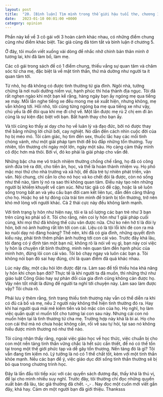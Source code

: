 ```yaml
---
layout: post
title:  "20. [Bình luận] Tìm mình trong thế giới hậu tuổi thơ, chương 1 - 5"
date:   2023-01-10 00:01:00 +0000
category: opinion
---
```


Phần này kể về 3 cô gái với 3 hoàn cảnh khác nhau, có những điểm chung cũng như điểm khác biệt. Tác giả cũng đã tóm tắt và bình luận ở chương 5. 

Ở đây, tôi muốn viết xuống vài dòng để nhắc nhở chính bản thân mình ở tương lai, khi đã làm bố, làm mẹ. 

Các cô gái trong sách đề có 1 điểm chung, thiếu vắng sự quan tâm và chăm sóc từ cha mẹ, đặc biệt là về mặt tinh thần, thứ mà dường như người ta ít quan tâm tới. 

Từ nhỏ, họ đã không có được tình thường từ gia đình. Ngôi nhà, tưởng chừng là nơi nuôi dưỡng niềm vui, hạnh phúc thì hóa thành địa ngục. Tôi đã rất nghẹn ngào khi một bạn kể rằng, hàng ngày bạn ấy ngóng mẹ qua tiếng xe máy. Mỗi lần nghe tiếng xe đều mong mẹ sẽ xuất hiện, nhưng không, mẹ vẫn không tới. Hồi nhỏ, tôi cũng từng ngóng ba mẹ qua tiếng xe như vậy, chủ yếu là để đòi qua khi mẹ đi chợ về. Một lần được mẹ rủ 2 chị em đi ăn cũng là sự kiện đặc biệt với bạn. Bất hạnh thay cho bạn ấy.

Và tôi cũng ko thấy ai dạy cho họ về luân lý và đạo đức, bởi nó được thay thế bằng những lời chửi bới, cay nghiệt. Nó dẫn đến cách nhìn cuộc đời của họ bị méo mó. Tôi cảm giác, họ tìm đến sex, thuốc lắc hay các mối tình chóng vánh, như một giải pháp tạm thời để bù đắp những tổn thương. Tuy nhiên, tổn thương chỉ ngày một lớn, ngày một sâu. Họ càng cảm thấy mình cô độc hơn mà thôi. Bởi vì, đó ko phải là giải pháp cho vấn đề. 

Những bậc cha mẹ vô trách nhiệm thường chống chế rằng, họ đã có công sinh đứa trẻ ra đời, cho tiền ăn, học, và thế là hoàn thành nhiệm vụ. Họ phó mặc mọi thứ cho nhà trường và xã hội, để đứa trẻ tự nhiên phát triển, vân vân. Nói chung, chỉ cần lo cho nó học và ko chết đói là được, còn nó sống như thế nào, tâm lý nó ra sao thì không quan tâm. Điều này tạo nên những người bị khiếm khuyết về cảm xúc. Như tác giả có đề cập, hoặc là sẽ luôn sống trong bất an và yêu cầu bạn đời cam kết liên tục, dẫn đến căng thẳng cho họ. Hoặc họ sẽ tự đóng cửa trái tim mình để tránh bị tổn thương, trở nên khó mở lòng với người khác. Cả 2 thái cực này đều không lành mạnh. 

Với tình trạng ly hôn như hiện nay, tôi e là số lượng các bạn trẻ như 3 bạn trên cũng ko phải số ít. Tôi cho rằng, nên coi ly hôn như 1 giải pháp cuối cùng, khi mọi thứ đã không thể cứu vãn được nữa. Chứ ko nên hở tí là đòi ly hôn, bởi nó ảnh hướng rất lớn tới con cái. Liệu có là tội lỗi khi đẻ con ra mà ko nuôi dạy nó đàng hoàng? Thế nên, khi đã có gia đình, những quyết định kiểu này, phải tính thêm phần ảnh hưởng tới con cái vào. Trước đây khá lâu, tôi đang có ý định tán một bạn nữ, không rõ là nói về vụ gì, bạn này coi việc ly hôn là chuyện rất bình thường, mình nên quan tâm đến hạnh phúc của mình hơn, đừng lôi con cái vào. Tôi bỏ chạy ngay và luôn các bạn ạ. Tôi không nói bạn đó sai hay đúng, chỉ là quan điểm đã quá khác nhau.   

Lúc này đây, một câu hỏi lớn được đặt ra. Làm sao để tối thiếu hóa khả năng ly hôn khi chọn bạn đời? Thực tế là khi người ta đã muốn, thì những thứ như giáo luật Công Giáo hay sự phản đối của gia đình cũng không cản được họ. Vậy nên tốt nhất là đừng để người ta nghĩ tới chuyện này. Làm sao làm được vậy? Tôi chưa rõ. 

Phải lưu ý thêm rằng, tình trạng thiếu tình thương này vẫn có thể diễn ra khi có đủ cả bố và mẹ, nếu 2 người này không thể hiện tình thường đó ra. Hay khi hai người quá mải mê kiếm tiền và bỏ mặc còn của họ. Họ nghĩ, họ làm việc quần quật vì muốn tốt cho tương lai con sau này. Nhưng cái con nó muốn hiện tại là tình thương từ cha mẹ. Trường hợp này khá là bi ai. Họ cho con cái thứ mà nó chưa hoặc không cần, rồi về sau tự hỏi, tại sao nó không hiểu được mình thương nó như thế nào. 

Tôi cũng nhận thấy rằng, ngoài việc giáo học về học thức, việc chuẩn bị cho con một nền tảng tinh thần vững chắc là hết sức cần thiết, để nó có thể tồn tại trong một thế giới phức tạp và dễ gây tổn thương. Nền tảng đó là gì? Tôi vẫn đang tìm kiếm nó. Lý tưởng là nó có 1 thể chất tốt, kèm với một tinh thần khỏe mạnh. Nếu các bạn để ý, việc giáo dục đời sống tinh thần thường sẽ bị bỏ qua trong chương trình học. 

Đây là lần đầu tôi tiếp xúc với các quyển sách đương đại, thấy khá là thú vị, để lại cho mình nhiều suy nghĩ. Trước đây, tôi thường chỉ đọc những quyển xuất bản đã lâu, tác giả thường đã chết. -_- . Nay đọc một cuốn mới viết gần đây, khá hay. Cám ơn một người bạn đã giới thiệu. Thanksss